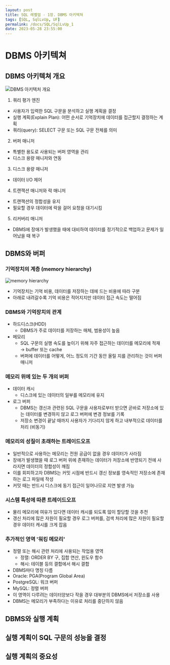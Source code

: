 ```yaml
---
layout: post
title: SQL 레벨업 - 1장. DBMS 아키텍쳐
tags: [SQL, SqlLvUp, UF]
permalink: /docs/SQL/SqlLvUp_1
date: 2023-05-28 23:55:00
---
```

# DBMS 아키텍쳐
## DBMS 아키텍쳐 개요

![DBMS 아키텍처 개요](https://github.com/melodist/MELTNET/assets/52024566/e4fdccec-0429-4053-86b4-c93ac9e8904b)

1. 쿼리 평가 엔진
  - 사용자가 입력한 SQL 구문을 분석하고 실행 계획을 결정
  - 실행 계획(Explain Plan): 어떤 순서로 기억장치에 데이터를 접근할지 결정하는 계획
  - 쿼리(query): SELECT 구문 또는 SQL 구문 전체를 의미

2. 버퍼 매니저
  - 특별한 용도로 사용되는 버퍼 영역을 관리
  - 디스크 용량 매니저와 연동

3. 디스크 용량 매니저
  - 데이터 I/O 제어

4. 트랜잭션 매니저와 락 매니저
  - 트랜잭션의 정합성을 유지
  - 필요할 경우 데이터에 락을 걸어 요청을 대기시킴
  
5. 리커버리 매니저
  - DBMS에 장애가 발생했을 때에 대비하여 데이터를 정기적으로 백업하고 문제가 일어났을 때 복구

## DBMS와 버퍼
### 기억장치의 계층 (memory hierarchy)
![memory hierarchy](https://upload.wikimedia.org/wikipedia/commons/thumb/0/0c/ComputerMemoryHierarchy.svg/1200px-ComputerMemoryHierarchy.svg.png)

- 기억장치는 기억 비용, 데이터를 저장하는 데에 드는 비용에 따라 구분
- 아래로 내려갈수록 기억 비용은 적어지지만 데이터 접근 속도는 떨어짐

### DBMS와 기억장치의 관계
- 하드디스크(HDD)
  - DBMS가 주로 데이터를 저장하는 매체, 범용성이 높음
- 메모리
  - SQL 구문의 실행 속도를 높이기 위해 자주 접근하는 데이터를 메모리에 적재 → buffer 또는 cache
  - 버퍼에 데이터를 어떻게, 어느 정도의 기간 동안 올릴 지를 관리하는 것이 버퍼 매니저

### 메모리 위에 있는 두 개의 버퍼
- 데이터 캐시
  - 디스크에 있는 데이터의 일부를 메모리에 유지
- 로그 버퍼
  - DBMS는 갱신과 관련된 SQL 구문을 사용자로부터 받으면 곧바로 저장소에 있는 데이터를 변경하지 않고 로그 버퍼에 변경 정보를 기록
  - 저장소 변경이 끝날 때까지 사용자가 기다리지 않게 하고 내부적으로 데이터를 처리 (비동기)

### 메모리의 성질이 초래하는 트레이드오프
- 일반적으로 사용하는 메모리는 전원 공급이 없을 경우 데이터가 사라짐
- 장애가 발생했을 때 로그 버퍼 위에 존재하는 데이터가 저장소에 반영되기 전에 사라지면 데이터의 정합성이 깨짐
- 이를 회피하고자 DBMS는 커밋 시점에 반드시 갱신 정보를 영속적인 저장소에 존재하는 로그 파일에 작성
- 커밋 때는 반드시 디스크에 동기 접근이 일어나므로 지연 발생 가능

### 시스템 특성에 따른 트레이드오프
- 물리 메모리에 여유가 있다면 데이터 캐시를 되도록 많이 할당할 것을 추천
- 갱신 처리에 많은 자원이 필요할 경우 로그 버퍼를, 검색 처리에 많은 자원이 필요할 경우 데이터 캐시를 크게 잡음

###  추가적인 영역 '워킹 메모리'
- 정렬 또는 해시 관련 처리에 사용되는 작업용 영역
  -  정렬: ORDER BY 구, 집합 연산, 윈도우 함수
  -  해시: 테이블 등의 결합에서 해시 결합
-  DBMS마다 명칭 다름
  -  Oracle: PGA(Program Global Area)
  -  PostgreSQL: 워크 버퍼
  -  MySQL: 정렬 버퍼
- 이 영역이 다루려는 데이터양보다 작을 경우 대부분의 DBMS에서 저장소를 사용
- DBMS는 메모리가 부족하다는 이유로 처리를 중단하지 않음

## DBMS와 실행 계획
## 실행 계획이 SQL 구문의 성능을 결정
## 실행 계획의 중요성